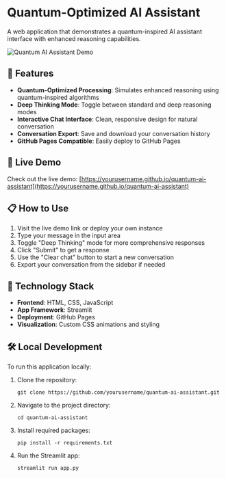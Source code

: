 # Quantum-Optimized AI Assistant

A web application that demonstrates a quantum-inspired AI assistant interface with enhanced reasoning capabilities.

![Quantum AI Assistant Demo](https://your-repository-url/demo-screenshot.png)

## 🌟 Features

- **Quantum-Optimized Processing**: Simulates enhanced reasoning using quantum-inspired algorithms
- **Deep Thinking Mode**: Toggle between standard and deep reasoning modes
- **Interactive Chat Interface**: Clean, responsive design for natural conversation
- **Conversation Export**: Save and download your conversation history
- **GitHub Pages Compatible**: Easily deploy to GitHub Pages

## 🚀 Live Demo

Check out the live demo: [https://yourusername.github.io/quantum-ai-assistant](https://yourusername.github.io/quantum-ai-assistant)

## 📋 How to Use

1. Visit the live demo link or deploy your own instance
2. Type your message in the input area
3. Toggle "Deep Thinking" mode for more comprehensive responses
4. Click "Submit" to get a response
5. Use the "Clear chat" button to start a new conversation
6. Export your conversation from the sidebar if needed

## 🔧 Technology Stack

- **Frontend**: HTML, CSS, JavaScript
- **App Framework**: Streamlit
- **Deployment**: GitHub Pages
- **Visualization**: Custom CSS animations and styling

## 🛠️ Local Development

To run this application locally:

1. Clone the repository:
   ```
   git clone https://github.com/yourusername/quantum-ai-assistant.git
   ```

2. Navigate to the project directory:
   ```
   cd quantum-ai-assistant
   ```

3. Install required packages:
   ```
   pip install -r requirements.txt
   ```

4. Run the Streamlit app:
   ```
   streamlit run app.py